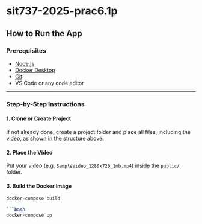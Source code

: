 # sit737-2025-prac6.1p

## How to Run the App

### Prerequisites

- [Node.js](https://nodejs.org/)
- [Docker Desktop](https://www.docker.com/)
- [Git](https://git-scm.com/)
- VS Code or any code editor

---

### Step-by-Step Instructions

#### 1. Clone or Create Project

If not already done, create a project folder and place all files, including the video, as shown in the structure above.

#### 2. Place the Video

Put your video (e.g. `SampleVideo_1280x720_1mb.mp4`) inside the `public/` folder.

#### 3. Build the Docker Image

```bash
docker-compose build

```bash
docker-compose up